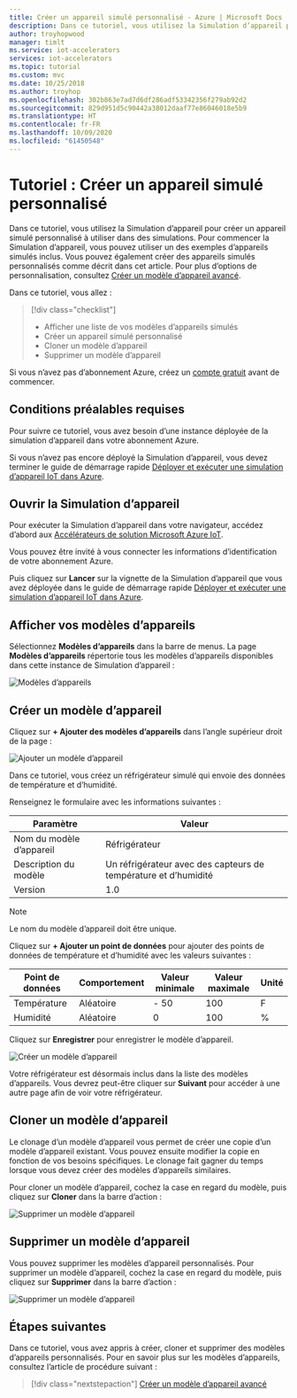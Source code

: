 ```yaml
---
title: Créer un appareil simulé personnalisé - Azure | Microsoft Docs
description: Dans ce tutoriel, vous utilisez la Simulation d’appareil pour créer un appareil simulé personnalisé à utiliser dans des simulations.
author: troyhopwood
manager: timlt
ms.service: iot-accelerators
services: iot-accelerators
ms.topic: tutorial
ms.custom: mvc
ms.date: 10/25/2018
ms.author: troyhop
ms.openlocfilehash: 302b863e7ad7d6df286adf53342356f279ab92d2
ms.sourcegitcommit: 829d951d5c90442a38012daaf77e86046018e5b9
ms.translationtype: HT
ms.contentlocale: fr-FR
ms.lasthandoff: 10/09/2020
ms.locfileid: "61450548"
---
```

# <a name="tutorial-create-a-custom-simulated-device"></a>Tutoriel : Créer un appareil simulé personnalisé

Dans ce tutoriel, vous utilisez la Simulation d’appareil pour créer un appareil simulé personnalisé à utiliser dans des simulations. Pour commencer la Simulation d’appareil, vous pouvez utiliser un des exemples d’appareils simulés inclus. Vous pouvez également créer des appareils simulés personnalisés comme décrit dans cet article. Pour plus d’options de personnalisation, consultez [Créer un modèle d’appareil avancé](iot-accelerators-device-simulation-advanced-device.md).

Dans ce tutoriel, vous allez :

>[!div class="checklist"]
> * Afficher une liste de vos modèles d’appareils simulés
> * Créer un appareil simulé personnalisé
> * Cloner un modèle d’appareil
> * Supprimer un modèle d’appareil

Si vous n’avez pas d’abonnement Azure, créez un [compte gratuit](https://azure.microsoft.com/free/?WT.mc_id=A261C142F) avant de commencer.

## <a name="prerequisites"></a>Conditions préalables requises

Pour suivre ce tutoriel, vous avez besoin d’une instance déployée de la simulation d’appareil dans votre abonnement Azure.

Si vous n’avez pas encore déployé la Simulation d’appareil, vous devez terminer le guide de démarrage rapide [Déployer et exécuter une simulation d’appareil IoT dans Azure](quickstart-device-simulation-deploy.md).

## <a name="open-device-simulation"></a>Ouvrir la Simulation d’appareil

Pour exécuter la Simulation d’appareil dans votre navigateur, accédez d’abord aux [Accélérateurs de solution Microsoft Azure IoT](https://www.azureiotsolutions.com).

Vous pouvez être invité à vous connecter les informations d’identification de votre abonnement Azure.

Puis cliquez sur **Lancer** sur la vignette de la Simulation d’appareil que vous avez déployée dans le guide de démarrage rapide [Déployer et exécuter une simulation d’appareil IoT dans Azure](quickstart-device-simulation-deploy.md).

## <a name="view-your-device-models"></a>Afficher vos modèles d’appareils

Sélectionnez **Modèles d’appareils** dans la barre de menus. La page **Modèles d’appareils** répertorie tous les modèles d’appareils disponibles dans cette instance de Simulation d’appareil :

![Modèles d’appareils](media/iot-accelerators-device-simulation-create-custom-device/devicemodelnav.png)

## <a name="create-a-device-model"></a>Créer un modèle d’appareil

Cliquez sur **+ Ajouter des modèles d’appareils** dans l’angle supérieur droit de la page :

![Ajouter un modèle d’appareil](media/iot-accelerators-device-simulation-create-custom-device/devicemodels.png)

Dans ce tutoriel, vous créez un réfrigérateur simulé qui envoie des données de température et d’humidité.

Renseignez le formulaire avec les informations suivantes :

| Paramètre             | Valeur                                                |
| ------------------- | ---------------------------------------------------- |
| Nom du modèle d’appareil   | Réfrigérateur                                         |
| Description du modèle   | Un réfrigérateur avec des capteurs de température et d’humidité |
| Version             | 1.0                                                  |

> [!NOTE]
> Le nom du modèle d’appareil doit être unique.

Cliquez sur **+ Ajouter un point de données** pour ajouter des points de données de température et d’humidité avec les valeurs suivantes :

| Point de données          | Comportement        | Valeur minimale | Valeur maximale | Unité |
| ------------------- | --------------- | --------- | --------- | ---- |
| Température         | Aléatoire          | \- 50       | 100       | F    |
| Humidité            | Aléatoire          | 0         | 100       | %    |

Cliquez sur **Enregistrer** pour enregistrer le modèle d’appareil.

![Créer un modèle d’appareil](media/iot-accelerators-device-simulation-create-custom-device/adddevicemodel.png)

Votre réfrigérateur est désormais inclus dans la liste des modèles d’appareils. Vous devrez peut-être cliquer sur **Suivant** pour accéder à une autre page afin de voir votre réfrigérateur.

## <a name="clone-a-device-model"></a>Cloner un modèle d’appareil

Le clonage d’un modèle d’appareil vous permet de créer une copie d’un modèle d’appareil existant. Vous pouvez ensuite modifier la copie en fonction de vos besoins spécifiques. Le clonage fait gagner du temps lorsque vous devez créer des modèles d’appareils similaires.

Pour cloner un modèle d’appareil, cochez la case en regard du modèle, puis cliquez sur **Cloner** dans la barre d’action :

![Supprimer un modèle d’appareil](media/iot-accelerators-device-simulation-create-custom-device/clonedevice.png)

## <a name="delete-a-device-model"></a>Supprimer un modèle d’appareil

Vous pouvez supprimer les modèles d’appareil personnalisés. Pour supprimer un modèle d’appareil, cochez la case en regard du modèle, puis cliquez sur **Supprimer** dans la barre d’action :

![Supprimer un modèle d’appareil](media/iot-accelerators-device-simulation-create-custom-device/deletedevice.png)

## <a name="next-steps"></a>Étapes suivantes

Dans ce tutoriel, vous avez appris à créer, cloner et supprimer des modèles d’appareils personnalisés. Pour en savoir plus sur les modèles d’appareils, consultez l’article de procédure suivant :

> [!div class="nextstepaction"]
> [Créer un modèle d’appareil avancé](iot-accelerators-device-simulation-advanced-device.md)